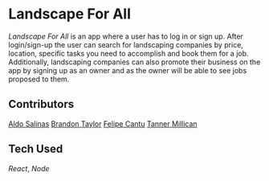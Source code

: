 # Landscape For All

_Landscape For All_ is an app where a user has to log in or sign up. After login/sign-up the user can search for landscaping companies by price, location, specific tasks you need to accomplish and book them for a job. Additionally, landscaping companies can also promote their business on the app by signing up as an owner and as the owner will be able to see jobs proposed to them.
## Contributors
 [Aldo Salinas](https://github.com/asalinas9)
 [Brandon Taylor](https://github.com/Brandon20202)
 [Felipe Cantu](https://github.com/ABACABB00)
 [Tanner Millican](https://github.com/TannerMillican)

## Tech Used
_React_,
_Node_
